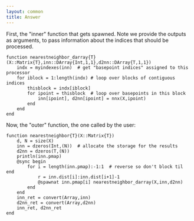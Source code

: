 ```yaml
---
layout: common
title: Answer
---
```

First, the "inner" function that gets spawned.  Note we provide the outputs as arguments, to pass information about the indices that should be processed.
    
    function nearestneighbor_darray{T}(X::Matrix{T},inn::DArray{Int,1,1},d2nn::DArray{T,1,1})
        indx = myindexes(inn)  # get "basepoint indices" assigned to this processor
        for iblock = 1:length(indx) # loop over blocks of contiguous indices
            thisblock = indx[iblock]
            for ipoint = thisblock  # loop over basepoints in this block
                inn[ipoint], d2nn[ipoint] = nnx(X,ipoint)
            end
        end
    end
    
Now, the "outer" function, the one called by the user:

    function nearestneighbor{T}(X::Matrix{T})
        d, N = size(X)
        inn = dzeros(Int,(N))  # allocate the storage for the results
        d2nn = dzeros(T,(N))
        println(inn.pmap)
        @sync begin
            for i = length(inn.pmap):-1:1  # reverse so don't block til end
                r = inn.dist[i]:inn.dist[i+1]-1
                @spawnat inn.pmap[i] nearestneighbor_darray(X,inn,d2nn)
            end
        end
        inn_ret = convert(Array,inn)
        d2nn_ret = convert(Array,d2nn)
        inn_ret, d2nn_ret
    end
